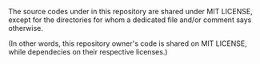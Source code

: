 The source codes under in this repository are shared under MIT LICENSE, except for the directories for whom a dedicated file and/or comment says otherwise.

(In other words, this repository owner's code is shared on MIT LICENSE, while dependecies on their respective licenses.)
